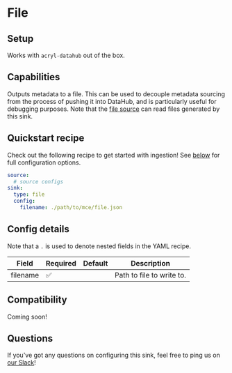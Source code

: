 # File

## Setup

Works with `acryl-datahub` out of the box.

## Capabilities

Outputs metadata to a file. This can be used to decouple metadata sourcing from the
process of pushing it into DataHub, and is particularly useful for debugging purposes.
Note that the [file source](../source_docs/file.md) can read files generated by this sink.

## Quickstart recipe

Check out the following recipe to get started with ingestion! See [below](#config-details) for full configuration options.

```yml
source:
  # source configs
sink:
  type: file
  config:
    filename: ./path/to/mce/file.json
```

## Config details

Note that a `.` is used to denote nested fields in the YAML recipe.

| Field    | Required | Default | Description               |
| -------- | -------- | ------- | ------------------------- |
| filename | ✅       |         | Path to file to write to. |

## Compatibility

Coming soon!

## Questions

If you've got any questions on configuring this sink, feel free to ping us on [our Slack](https://slack.datahubproject.io/)!
